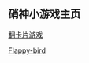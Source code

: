 ## 硝神小游戏主页  
 


[翻卡片游戏](https://ehsbaiu.github.io/games/html5-card-game/index.html)  
 
[Flappy-bird](http://ehsbaiu.github.io/games/html5-flappy-bird-game/index.html)
